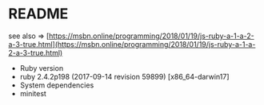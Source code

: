 # README

see also => [https://msbn.online/programming/2018/01/19/js-ruby-a-1-a-2-a-3-true.html](https://msbn.online/programming/2018/01/19/js-ruby-a-1-a-2-a-3-true.html) 

* Ruby version
 * ruby 2.4.2p198 (2017-09-14 revision 59899) [x86_64-darwin17]
* System dependencies
 * minitest 

